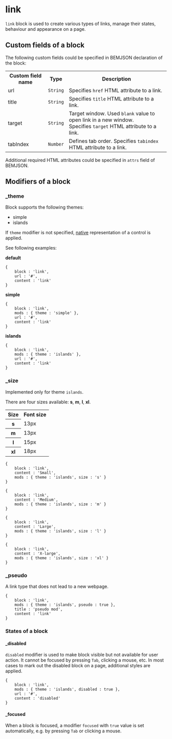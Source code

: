 # link

`link` block is used to create various types of links, manage their states, behaviour and appearance on a page.

## Custom fields of a block

The following custom fields could be specified in BEMJSON declaration of the block:

<table>
    <tr>
        <th>Custom field name</th>
        <th>Type</th>
        <th>Description</th>
    </tr>
    <tr>
        <td>url</td>
        <td><code>String</code></td>
        <td>Specifies <code>href</code> HTML attribute to a link.</td>
    </tr>
    <tr>
        <td>title</td>
        <td><code>String</code></td>
        <td>Specifies <code>title</code> HTML attribute to a link.</td>
    </tr>
    <tr>
        <td>target</td>
        <td><code>String</code></td>
        <td>Target window. Used <code>blank</code> value to open link in a new window.
            <br>Specifies <code>target</code> HTML attribute to a link.</td>
    </tr>
    <tr>
        <td>tabIndex</td>
        <td><code>Number</code></td>
        <td>Defines tab order. Specifies <code>tabindex</code> HTML attribute to a link.</td>
    </tr>
</table>

Additional required HTML attributes could be specified in `attrs` field of BEMJSON.

## Modifiers of a block

### _theme

Block supports the following themes:

 * simple
 * islands

If `theme` modifier is not specified, [native](#native) representation of a control is applied.

See following examples:

<a name="native"></a>
**default**

```bemjson
{
    block : 'link',
    url : '#',
    content : 'link'
}
```

**simple**

```bemjson
{
    block : 'link',
    mods : { theme : 'simple' },
    url : '#',
    content : 'link'
}
```

**islands**

```bemjson
{
    block : 'link',
    mods : { theme : 'islands' },
    url : '#',
    content : 'link'
}
```

<a name="size"></a>
### _size

Implemented only for theme `islands`.

There are four sizes available: **s**, **m**, **l**, **xl**.

<table>
     <tr>
        <th>Size</th>
        <th>Font size</th>
    </tr>
    <tr>
        <th>s</th>
        <td>13px</td>
    </tr>
    <tr>
        <th>m</th>
        <td>13px</td>
    </tr>
    <tr>
        <th>l</th>
        <td>15px</td>
    </tr>
    <tr>
        <th>xl</th>
        <td>18px</td>
    </tr>
</table>

```bemjson
{
    block : 'link',
    content : 'Small',
    mods : { theme : 'islands', size : 's' }
}
```

```bemjson
{
    block : 'link',
    content : 'Medium',
    mods : { theme : 'islands', size : 'm' }
}
```

```bemjson
{
    block : 'link',
    content : 'Large',
    mods : { theme : 'islands', size : 'l' }
}
```

```bemjson
{
    block : 'link',
    content : 'X-large',
    mods : { theme : 'islands', size : 'xl' }
}
```

### _pseudo

A link type that does not lead to a new webpage.

```bemjson
{
    block : 'link',
    mods : { theme : 'islands', pseudo : true },
    title : 'pseudo mod',
    content : 'link'
}
```

### States of a block

#### _disabled

`disabled` modifier is used to make block visible but not available for user action. It cannot be focused by pressing `Tab`, clicking a mouse, etc. In most cases to mark out the disabled block on a page, additional styles are applied.

```bemjson
{
    block : 'link',
    mods : { theme : 'islands', disabled : true },
    url : '#',
    content : 'disabled'
}
```

#### _focused

When a block is focused, a modifier `focused` with `true` value is set automatically, e.g. by pressing `Tab` or clicking a mouse.
